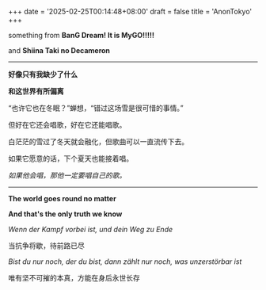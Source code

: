 +++
date = '2025-02-25T00:14:48+08:00'
draft = false
title = 'AnonTokyo'
+++

something from **BanG Dream! It is MyGO!!!!!**

and **Shiina Taki no Decameron**
<!--more-->
---
**好像只有我缺少了什么**

**和这世界有所偏离**

“也许它也在冬眠？”蝉想，“错过这场雪是很可惜的事情。”

但好在它还会唱歌，好在它还能唱歌。 

白茫茫的雪过了冬天就会融化，但歌曲可以一直流传下去。

如果它愿意的话，下个夏天也能接着唱。

*如果他会唱，那他一定要唱自己的歌。*

---
**The world goes round no matter**

**And that's the only truth we know**

*Wenn der Kampf vorbei ist, und dein Weg zu Ende*

当抗争将歇，待前路已尽

*Bist du nur noch, der du bist, dann zählt nur noch, was unzerstörbar ist*

唯有坚不可摧的本真，方能在身后永世长存
